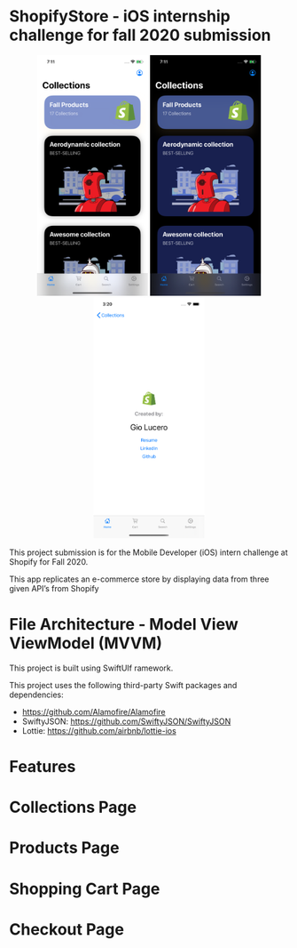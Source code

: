 # ShopifyStore - iOS internship challenge for fall 2020 submission

<p float="left" align="center">
<img src="./Documentation/home-screen.png" width="200"/>
<img src="./Documentation/darkmode-screen.png" width="200"/>
<img src="./Documentation/profile-screen.png" width="200"/>
</p>

This project submission is for the Mobile Developer (iOS) intern challenge at Shopify for Fall 2020. 

This app replicates an e-commerce store by displaying data from three given API’s from Shopify 


# File Architecture - Model View ViewModel (MVVM)
This project is built using SwiftUIf ramework. 
 
This project uses the following third-party Swift packages and dependencies: 
* https://github.com/Alamofire/Alamofire
* SwiftyJSON: https://github.com/SwiftyJSON/SwiftyJSON
* Lottie: https://github.com/airbnb/lottie-ios

# Features

# Collections Page

# Products Page

# Shopping Cart Page

# Checkout Page





